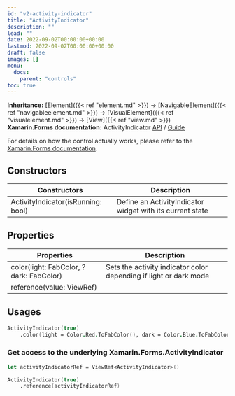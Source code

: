 ```yaml
---
id: "v2-activity-indicator"
title: "ActivityIndicator"
description: ""
lead: ""
date: 2022-09-02T00:00:00+00:00
lastmod: 2022-09-02T00:00:00+00:00
draft: false
images: []
menu:
  docs:
    parent: "controls"
toc: true
---
```


**Inheritance:** [Element]({{< ref "element.md" >}}) -> [NavigableElement]({{< ref "navigableelement.md" >}}) -> [VisualElement]({{< ref "visualelement.md" >}}) -> [View]({{< ref "view.md" >}})  
**Xamarin.Forms documentation:** ActivityIndicator [API](https://docs.microsoft.com/en-us/dotnet/api/xamarin.forms.activityindicator) / [Guide](https://docs.microsoft.com/en-us/xamarin/xamarin-forms/user-interface/activityindicator)

For details on how the control actually works, please refer to the [Xamarin.Forms documentation](https://docs.microsoft.com/en-us/xamarin/xamarin-forms/user-interface/activityindicator).

## Constructors
| Constructors | Description |
|--|--|
| ActivityIndicator(isRunning: bool) | Define an ActivityIndicator widget with its current state |

## Properties

| Properties | Description |
|--|--|
| color(light: FabColor, ?dark: FabColor) | Sets the activity indicator color depending if light or dark mode |
| reference(value: ViewRef<ActivityIndicator>) |  |


## Usages

```fs
ActivityIndicator(true)
    .color(light = Color.Red.ToFabColor(), dark = Color.Blue.ToFabColor())

```

### Get access to the underlying Xamarin.Forms.ActivityIndicator

```fs
let activityIndicatorRef = ViewRef<ActivityIndicator>()

ActivityIndicator(true)
    .reference(activityIndicatorRef)
```
